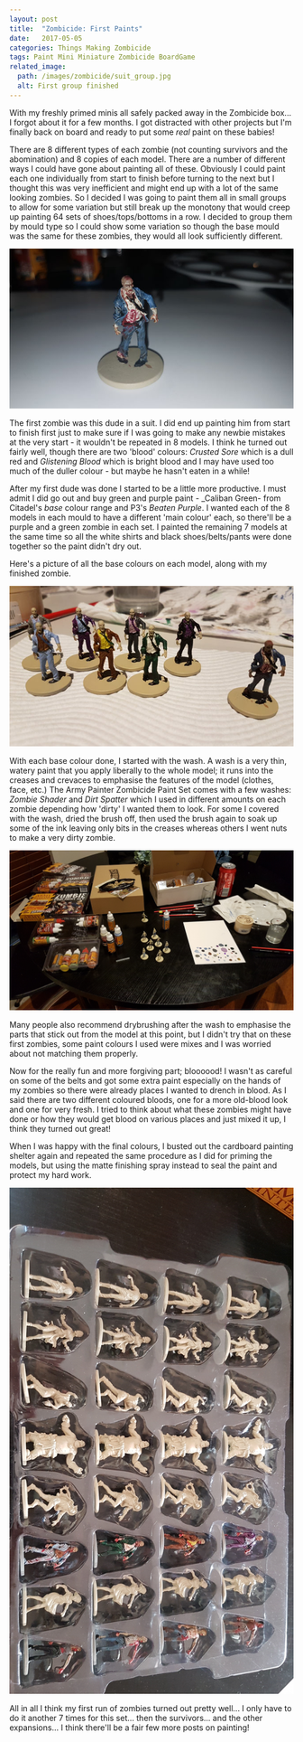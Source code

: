 ```yaml
---
layout: post
title:  "Zombicide: First Paints"
date:   2017-05-05
categories: Things Making Zombicide
tags: Paint Mini Miniature Zombicide BoardGame
related_image: 
  path: /images/zombicide/suit_group.jpg
  alt: First group finished
---
```


With my freshly primed minis all safely packed away in the Zombicide box... I forgot about it for a few months. I got distracted with other projects but I'm finally back on board and ready to put some _real_ paint on these babies!

<!--more-->
 
There are 8 different types of each zombie (not counting survivors and the abomination) and 8 copies of each model. There are a number of different ways I could have gone about painting all of these. Obviously I could paint each one individually from start to finish before turning to the next but I thought this was very inefficient and might end up with a lot of the same looking zombies. So I decided I was going to paint them all in small groups to allow for some variation but still break up the monotony that would creep up painting 64 sets of shoes/tops/bottoms in a row. I decided to group them by mould type so I could show some variation so though the base mould was the same for these zombies, they would all look sufficiently different.

![First finished mini](/images/zombicide/first_finished1.jpg)
 
The first zombie was this dude in a suit. I did end up painting him from start to finish first just to make sure if I was going to make any newbie mistakes at the very start - it wouldn't be repeated in 8 models. I think he turned out fairly well, though there are two 'blood' colours: _Crusted Sore_ which is a dull red and _Glistening Blood_ which is bright blood and I may have used too much of the duller colour - but maybe he hasn't eaten in a while!
 
After my first dude was done I started to be a little more productive. I must admit I did go out and buy green and purple paint - _Caliban Green-  from Citadel's _base_ colour range and P3's _Beaten Purple_. I wanted each of the 8 models in each mould to have a different 'main colour' each, so there'll be a purple and a green zombie in each set. I painted the remaining 7 models at the same time so all the white shirts and black shoes/belts/pants were done together so the paint didn't dry out.
 
Here's a picture of all the base colours on each model, along with my finished zombie.

![First group finished](/images/zombicide/suit_group02.jpg)
 
With each base colour done, I started with the wash. A wash is a very thin, watery paint that you apply liberally to the whole model; it runs into the creases and crevaces to emphasise the features of the model (clothes, face, etc.) The Army Painter Zombicide Paint Set comes with a few washes: _Zombie Shader_ and _Dirt Spatter_ which I used in different amounts on each zombie depending how 'dirty' I wanted them to look. For some I covered with the wash, dried the brush off, then used the brush again to soak up some of the ink leaving only bits in the creases whereas others I went nuts to make a very dirty zombie.

![First group finished](/images/zombicide/setup1.jpg)
 
Many people also recommend drybrushing after the wash to emphasise the parts that stick out from the model at this point, but I didn't try that on these first zombies, some paint colours I used were mixes and I was worried about not matching them properly.
 
Now for the really fun and more forgiving part; bloooood! I wasn't as careful on some of the belts and got some extra paint especially on the hands of my zombies so there were already places I wanted to drench in blood. As I said there are two different coloured bloods, one for a more old-blood look and one for very fresh. I tried to think about what these zombies might have done or how they would get blood on various places and just mixed it up, I think they turned out great!
 
When I was happy with the final colours, I busted out the cardboard painting shelter again and repeated the same procedure as I did for priming the models, but using the matte finishing spray instead to seal the paint and protect my hard work.

![First group finished](/images/zombicide/in_box01.jpg)
 
All in all I think my first run of zombies turned out pretty well... I only have to do it another 7 times for this set... then the survivors... and the other expansions... I think there'll be a fair few more posts on painting!